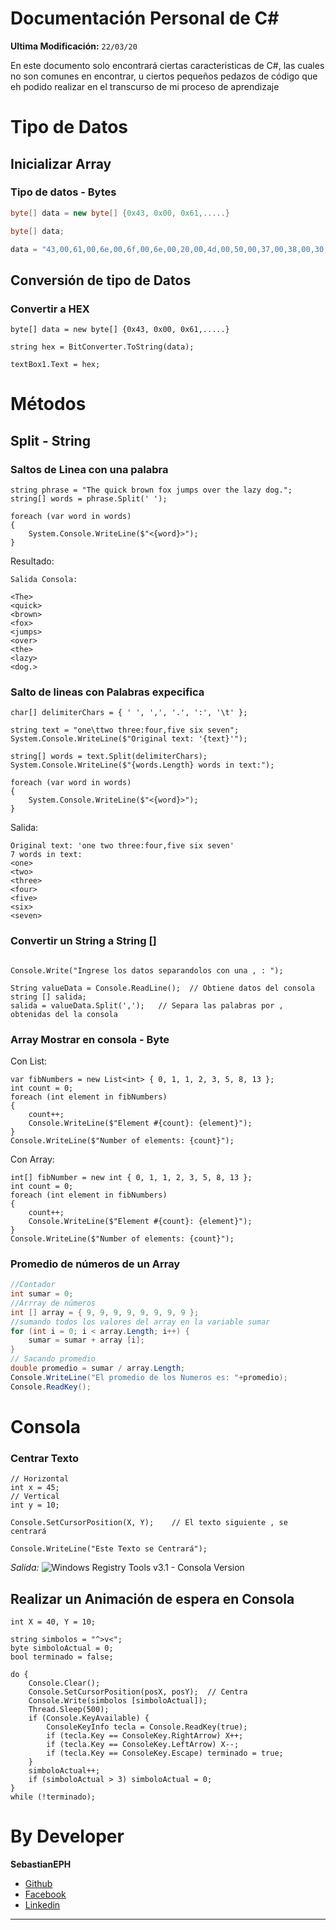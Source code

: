 # Documentación Personal de C# 
**Ultima Modificación:**  `22/03/20`

En este documento solo encontrará ciertas caracteristicas de C#, las cuales no son comunes en encontrar, u ciertos pequeños pedazos de código que eh podido realizar en el transcurso de mi proceso de aprendizaje


# Tipo de Datos
## Inicializar Array 
### Tipo de datos - Bytes
````csharp
byte[] data = new byte[] {0x43, 0x00, 0x61,.....}
````

````csharp
byte[] data;

data = "43,00,61,00,6e,00,6f,00,6e,00,20,00,4d,00,50,00,37,00,38,00,30,00,20,00,53,00,65,00,72,00,69,00";
```` 
## Conversión de tipo de Datos

### Convertir a HEX
````Csharp
byte[] data = new byte[] {0x43, 0x00, 0x61,.....}

string hex = BitConverter.ToString(data);

textBox1.Text = hex;
````
# Métodos
## Split - String
### Saltos de Linea con una palabra
````CSharp
string phrase = "The quick brown fox jumps over the lazy dog.";
string[] words = phrase.Split(' ');

foreach (var word in words)
{
    System.Console.WriteLine($"<{word}>");
}
````
Resultado: 
````
Salida Consola:

<The>
<quick>
<brown>
<fox>
<jumps>
<over>
<the>
<lazy>
<dog.>
````
### Salto de lineas con Palabras expecifica
````CSharp
char[] delimiterChars = { ' ', ',', '.', ':', '\t' };

string text = "one\ttwo three:four,five six seven";
System.Console.WriteLine($"Original text: '{text}'");

string[] words = text.Split(delimiterChars);
System.Console.WriteLine($"{words.Length} words in text:");

foreach (var word in words)
{
    System.Console.WriteLine($"<{word}>");
}
````
Salida:
````
Original text: 'one	two three:four,five six seven'
7 words in text:
<one>
<two>
<three>
<four>
<five>
<six>
<seven>
````
### Convertir un String a String []
````CSharp

Console.Write("Ingrese los datos separandolos con una , : ");

String valueData = Console.ReadLine();  // Obtiene datos del consola
string [] salida;
salida = valueData.Split(',');   // Separa las palabras por , obtenidas del la consola
````
### Array Mostrar en consola - Byte
Con List:
````CSharp
var fibNumbers = new List<int> { 0, 1, 1, 2, 3, 5, 8, 13 };
int count = 0;
foreach (int element in fibNumbers)
{
    count++;
    Console.WriteLine($"Element #{count}: {element}");
}
Console.WriteLine($"Number of elements: {count}");
````
Con Array:
````CSharp
int[] fibNumber = new int { 0, 1, 1, 2, 3, 5, 8, 13 };
int count = 0;
foreach (int element in fibNumbers)
{
    count++;
    Console.WriteLine($"Element #{count}: {element}");
}
Console.WriteLine($"Number of elements: {count}");
````
### Promedio de números de un Array
````csharp
//Contador
int sumar = 0;
//Arrray de números
int [] array = { 9, 9, 9, 9, 9, 9, 9, 9 };
//sumando todos los valores del array en la variable sumar
for (int i = 0; i < array.Length; i++) {
    sumar = sumar + array [i];
}
// Sacando promedio
double promedio = sumar / array.Length;
Console.WriteLine("El promedio de los Numeros es: "+promedio);
Console.ReadKey();     
```` 
# Consola 
### Centrar Texto 
````Csharp
// Horizontal
int x = 45;
// Vertical
int y = 10;

Console.SetCursorPosition(X, Y);    // El texto siguiente , se centrará

Console.WriteLine("Este Texto se Centrará");
````
*Salida:*
![Windows Registry Tools v3.1 - Consola Version](https://i.imgur.com/po52Gi8.png)
## Realizar un Animación de espera en Consola 
````Csharp
int X = 40, Y = 10;

string simbolos = "^>v<";
byte simboloActual = 0;
bool terminado = false;

do {
    Console.Clear();
    Console.SetCursorPosition(posX, posY);  // Centra 
    Console.Write(simbolos [simboloActual]);
    Thread.Sleep(500);
    if (Console.KeyAvailable) {
        ConsoleKeyInfo tecla = Console.ReadKey(true);
        if (tecla.Key == ConsoleKey.RightArrow) X++;
        if (tecla.Key == ConsoleKey.LeftArrow) X--;
        if (tecla.Key == ConsoleKey.Escape) terminado = true;
    }
    simboloActual++;
    if (simboloActual > 3) simboloActual = 0;
}
while (!terminado);
````
##
##
##
##
##
##
# By Developer
**SebastianEPH**
- [Github](https://github.com/SebastianEPH)
- [Facebook](https://www.facebook.com/SebastianEPH)
- [Linkedin](https://www.linkedin.com/in/sebastianeph/)
---